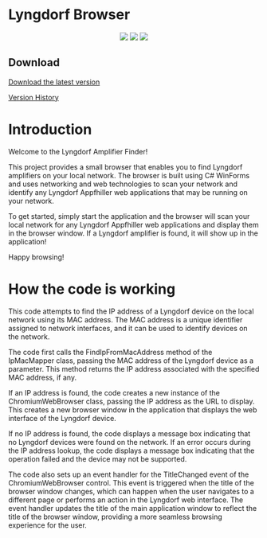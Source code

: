# Lyngdorf Browser

<p align="center">
  <a href="https://github.com/michaelmsonne/LyngdorfBrowser"><img src="https://img.shields.io/github/languages/top/michaelmsonne/LyngdorfBrowser.svg"></a>
  <a href="https://github.com/michaelmsonne/LyngdorfBrowser"><img src="https://img.shields.io/github/languages/code-size/michaelmsonne/LyngdorfBrowser.svg"></a>
  <a href="https://github.com/michaelmsonne/LyngdorfBrowser"><img src="https://img.shields.io/github/downloads/michaelmsonne/LyngdorfBrowser/total.svg"></a>
</p>

## Download

[Download the latest version](../../releases/latest)

[Version History](CHANGELOG.md)

# Introduction 
Welcome to the Lyngdorf Amplifier Finder!

This project provides a small browser that enables you to find Lyngdorf amplifiers on your local network. The browser is built using C# WinForms and uses networking and web technologies to scan your network and identify any Lyngdorf Appfhiller web applications that may be running on your network.

To get started, simply start the application and the browser will scan your local network for any Lyngdorf Appfhiller web applications and display them in the browser window. If a Lyngdorf amplifier is found, it will show up in the application!

Happy browsing!

# How the code is working
This code attempts to find the IP address of a Lyngdorf device on the local network using its MAC address. The MAC address is a unique identifier assigned to network interfaces, and it can be used to identify devices on the network.

The code first calls the FindIpFromMacAddress method of the IpMacMapper class, passing the MAC address of the Lyngdorf device as a parameter. This method returns the IP address associated with the specified MAC address, if any.

If an IP address is found, the code creates a new instance of the ChromiumWebBrowser class, passing the IP address as the URL to display. This creates a new browser window in the application that displays the web interface of the Lyngdorf device.

If no IP address is found, the code displays a message box indicating that no Lyngdorf devices were found on the network. If an error occurs during the IP address lookup, the code displays a message box indicating that the operation failed and the device may not be supported.

The code also sets up an event handler for the TitleChanged event of the ChromiumWebBrowser control. This event is triggered when the title of the browser window changes, which can happen when the user navigates to a different page or performs an action in the Lyngdorf web interface. The event handler updates the title of the main application window to reflect the title of the browser window, providing a more seamless browsing experience for the user.